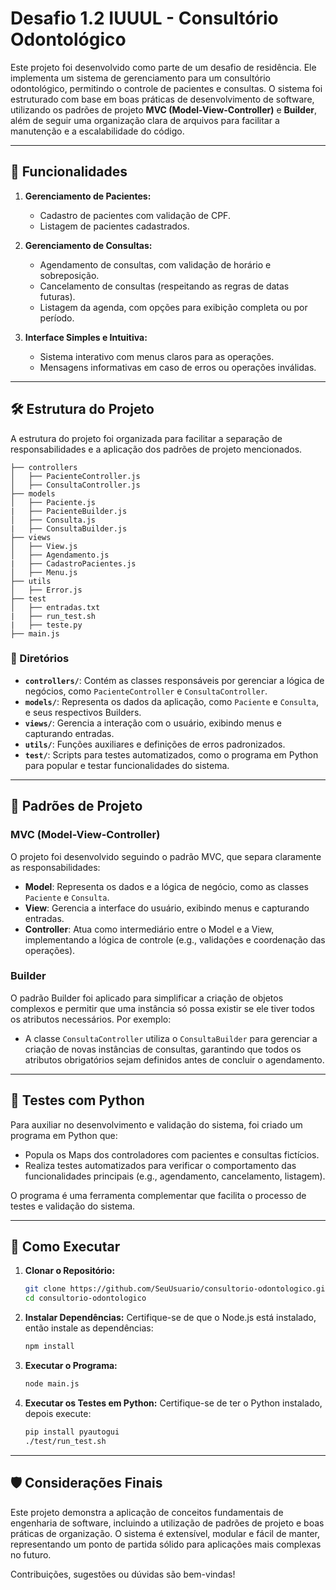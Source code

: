 # Desafio 1.2 IUUUL - Consultório Odontológico

Este projeto foi desenvolvido como parte de um desafio de residência. Ele implementa um sistema de gerenciamento para um consultório odontológico, permitindo o controle de pacientes e consultas. O sistema foi estruturado com base em boas práticas de desenvolvimento de software, utilizando os padrões de projeto **MVC (Model-View-Controller)** e **Builder**, além de seguir uma organização clara de arquivos para facilitar a manutenção e a escalabilidade do código.

---

## 🔧 Funcionalidades

1. **Gerenciamento de Pacientes:**
   - Cadastro de pacientes com validação de CPF.
   - Listagem de pacientes cadastrados.

2. **Gerenciamento de Consultas:**
   - Agendamento de consultas, com validação de horário e sobreposição.
   - Cancelamento de consultas (respeitando as regras de datas futuras).
   - Listagem da agenda, com opções para exibição completa ou por período.

3. **Interface Simples e Intuitiva:**
   - Sistema interativo com menus claros para as operações.
   - Mensagens informativas em caso de erros ou operações inválidas.

---

## 🛠️ Estrutura do Projeto

A estrutura do projeto foi organizada para facilitar a separação de responsabilidades e a aplicação dos padrões de projeto mencionados. 

```
├── controllers
│   ├── PacienteController.js
│   ├── ConsultaController.js
├── models
│   ├── Paciente.js
|   ├── PacienteBuilder.js
│   ├── Consulta.js
|   ├── ConsultaBuilder.js
├── views
│   ├── View.js
│   ├── Agendamento.js
|   ├── CadastroPacientes.js
│   ├── Menu.js
├── utils
│   ├── Error.js
├── test
│   ├── entradas.txt
|   ├── run_test.sh
|   ├── teste.py
├── main.js
```

### 📂 Diretórios

- **`controllers/`**: Contém as classes responsáveis por gerenciar a lógica de negócios, como `PacienteController` e `ConsultaController`.
- **`models/`**: Representa os dados da aplicação, como `Paciente` e `Consulta`, e seus respectivos Builders.
- **`views/`**: Gerencia a interação com o usuário, exibindo menus e capturando entradas.
- **`utils/`**: Funções auxiliares e definições de erros padronizados.
- **`test/`**: Scripts para testes automatizados, como o programa em Python para popular e testar funcionalidades do sistema.

---

## 📐 Padrões de Projeto

### **MVC (Model-View-Controller)**
O projeto foi desenvolvido seguindo o padrão MVC, que separa claramente as responsabilidades:

- **Model**: Representa os dados e a lógica de negócio, como as classes `Paciente` e `Consulta`.
- **View**: Gerencia a interface do usuário, exibindo menus e capturando entradas.
- **Controller**: Atua como intermediário entre o Model e a View, implementando a lógica de controle (e.g., validações e coordenação das operações).

### **Builder**
O padrão Builder foi aplicado para simplificar a criação de objetos complexos e permitir que uma instância só possa existir se ele tiver todos os atributos necessários. Por exemplo:

- A classe `ConsultaController` utiliza o `ConsultaBuilder` para gerenciar a criação de novas instâncias de consultas, garantindo que todos os atributos obrigatórios sejam definidos antes de concluir o agendamento.

---

## 🧪 Testes com Python

Para auxiliar no desenvolvimento e validação do sistema, foi criado um programa em Python que:

- Popula os Maps dos controladores com pacientes e consultas fictícios.
- Realiza testes automatizados para verificar o comportamento das funcionalidades principais (e.g., agendamento, cancelamento, listagem).

O programa é uma ferramenta complementar que facilita o processo de testes e validação do sistema.

---

## 🚀 Como Executar

1. **Clonar o Repositório:**
   ```bash
   git clone https://github.com/SeuUsuario/consultorio-odontologico.git
   cd consultorio-odontologico
   ```

2. **Instalar Dependências:**
   Certifique-se de que o Node.js está instalado, então instale as dependências:
   ```bash
   npm install
   ```

3. **Executar o Programa:**
   ```bash
   node main.js
   ```

4. **Executar os Testes em Python:**
   Certifique-se de ter o Python instalado, depois execute:
   ```bash
   pip install pyautogui
   ./test/run_test.sh
   ```

---

## 🛡️ Considerações Finais

Este projeto demonstra a aplicação de conceitos fundamentais de engenharia de software, incluindo a utilização de padrões de projeto e boas práticas de organização. O sistema é extensível, modular e fácil de manter, representando um ponto de partida sólido para aplicações mais complexas no futuro.

Contribuições, sugestões ou dúvidas são bem-vindas!